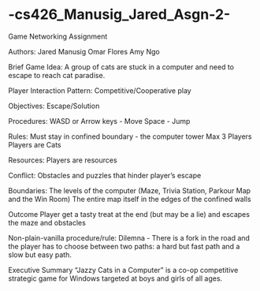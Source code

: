 # -cs426_Manusig_Jared_Asgn-2-
Game Networking Assignment

Authors:
Jared Manusig
Omar Flores
Amy Ngo

Brief Game Idea: 
A group of cats are stuck in a computer and need to escape to reach cat paradise. 

Player Interaction Pattern: 
Competitive/Cooperative play

Objectives: 
Escape/Solution

Procedures:
WASD or Arrow keys - Move
Space - Jump

Rules:
Must stay in confined boundary - the computer tower
Max 3 Players
Players are Cats

Resources:
Players are resources

Conflict:
Obstacles and puzzles that hinder player’s escape

Boundaries:
The levels of the computer (Maze, Trivia Station, Parkour Map and the Win Room)
The entire map itself in the edges of the confined walls

Outcome
Player get a tasty treat at the end (but may be a lie) and escapes the maze and obstacles

Non-plain-vanilla procedure/rule:
Dilemna - There is a fork in the road and the player has to choose between two paths: a hard but fast path and a slow but easy path.


Executive Summary
“Jazzy Cats in a Computer” is a co-op competitive strategic game for Windows targeted at boys and girls of all ages.
